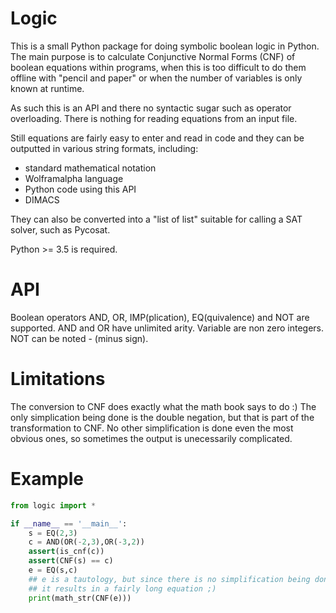 # Logic

This is a small Python package for doing symbolic boolean logic in Python. The main purpose is to calculate Conjunctive Normal Forms (CNF) of boolean equations within programs, when this is too difficult to do them offline with "pencil and paper" or when the number of variables is only known at runtime.

As such this is an API and there no syntactic sugar such as operator overloading. There is nothing for reading equations from an input file.

Still equations are fairly easy to enter and read in code and they can be outputted in various string formats, including:
- standard mathematical notation
- Wolframalpha language
- Python code using this API
- DIMACS

They can also be converted into a "list of list" suitable for calling a SAT solver, such as Pycosat.

Python >= 3.5 is required.

# API

Boolean operators AND, OR, IMP(plication), EQ(quivalence) and NOT are supported. AND and OR have unlimited arity. Variable are non zero integers. NOT can be noted - (minus sign).

# Limitations

The conversion to CNF does exactly what the math book says to do :)
The only simplication being done is the double negation, but that is part of the transformation to CNF.
No other simplification is done even the most obvious ones, so sometimes the output is unecessarily complicated.

# Example

```python
from logic import *

if __name__ == '__main__':
    s = EQ(2,3)
    c = AND(OR(-2,3),OR(-3,2))
    assert(is_cnf(c))
    assert(CNF(s) == c)
    e = EQ(s,c)
    ## e is a tautology, but since there is no simplification being done
    ## it results in a fairly long equation ;)
    print(math_str(CNF(e)))
```


